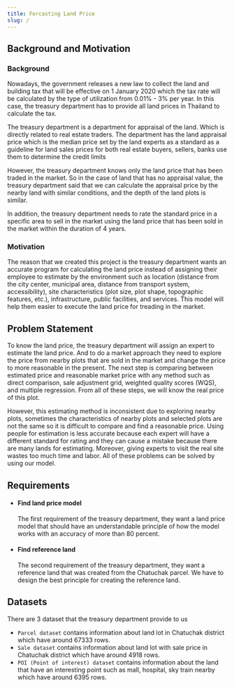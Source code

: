 ```yaml
---
title: Forcasting Land Price
slug: /
---
```


## Background and Motivation

### Background

Nowadays, the government releases a new law to collect the land and building tax that will be effective on 1 January 2020 which the tax rate will be calculated by the type of utilization from 0.01% - 3% per year. In this case, the treasury department has to provide all land prices in Thailand to calculate the tax.

The treasury department is a department for appraisal of the land. Which is directly related to real estate traders. The department has the land appraisal price which is the median price set by the land experts as a standard as a guideline for land sales prices for both real estate buyers, sellers, banks use them to determine the credit limits

However, the treasury department knows only the land price that has been traded in the market. So in the case of land that has no appraisal value, the treasury department said that we can calculate the appraisal price by the nearby land with similar conditions, and the depth of the land plots is similar.

In addition, the treasury department needs to rate the standard price in a specific area to sell in the market using the land price that has been sold in the market within the duration of 4 years.

### Motivation

The reason that we created this project is the treasury department wants an accurate program for calculating the land price instead of assigning their employee to estimate by the environment such as location (distance from the city center, municipal area, distance from transport system, accessibility), site characteristics (plot size, plot shape, topographic features, etc.), infrastructure, public facilities, and services. This model will help them easier to execute the land price for treading in the market.

<!-- ## Propose and Objectives

### Propose

- Start Planning for the project.
- Collect and Review Information about the land price.
- Prepare the project area.
- Final Planning for the project.

### Objectives

![Reflot](/img/refPic.png)

- Create the principles to find the `reference land price` (red area data) which will help the treasury department to predict the land price rate based on the reference land in the future.
- Forecasting `the blank area` (every parcel) by reference land with the best model that has less than 20% error. -->

## Problem Statement

To know the land price, the treasury department will assign an expert to estimate the land price. And to do a market approach they need to explore the price from nearby plots that are sold in the market and change the price to more reasonable in the present. The next step is comparing between estimated price and reasonable market price with any method such as direct comparison, sale adjustment grid, weighted quality scores (WQS), and multiple regression. From all of these steps, we will know the real price of this plot.

However, this estimating method is inconsistent due to exploring nearby plots, sometimes the characteristics of nearby plots and selected plots are not the same so it is difficult to compare and find a reasonable price. Using people for estimation is less accurate because each expert will have a different standard for rating and they can cause a mistake because there are many lands for estimating. Moreover, giving experts to visit the real site wastes too much time and labor. All of these problems can be solved by using our model.

## Requirements

- #### Find land price model

  The first requirement of the treasury department, they want a land price model that should have an understandable principle of how the model works with an accuracy of more than 80 percent.

- #### Find reference land

  The second requirement of the treasury department, they want a reference land that was created from the Chatuchak parcel. We have to design the best principle for creating the reference land.

## Datasets

There are 3 dataset that the treasury department provide to us

- `Parcel dataset` contains information about land lot in Chatuchak district which have around 67333 rows.
- `Sale dataset` contains information about land lot with sale price in Chatuchak district which have around 4918 rows.
- `POI (Point of interest) dataset` contains information about the land that have an interesting point such as mall, hospital, sky train nearby which have around 6395 rows.
